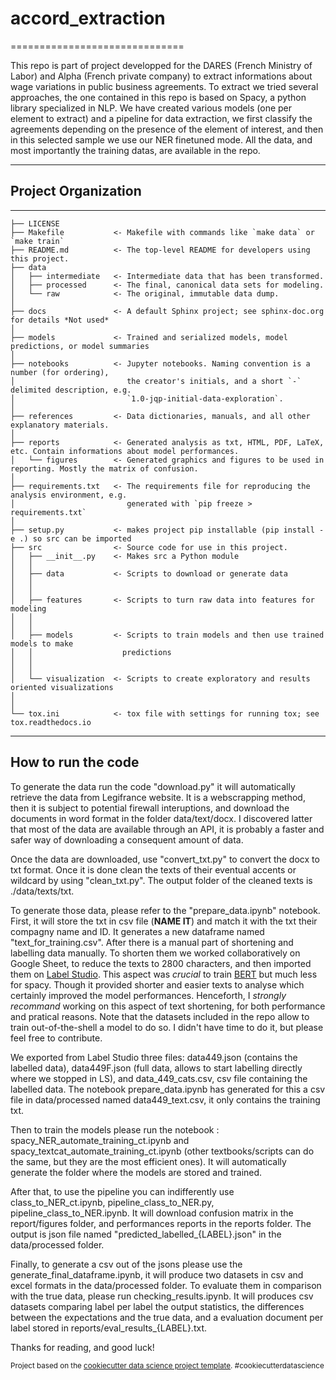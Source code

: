 # accord_extraction
==============================

This repo is part of project developped for the DARES (French Ministry of Labor) and Alpha (French private company) to extract informations about wage variations in public business agreements. To extract we tried several approaches, the one contained in this repo is based on Spacy, a python library specialized in NLP. We have created various models (one per element to extract) and a pipeline for data extraction, we first classify the agreements depending on the presence of the element of interest, and then in this selected sample we use our NER finetuned mode. All the data, and most importantly the training datas, are available in the repo.

*****

## Project Organization
------------

    ├── LICENSE
    ├── Makefile           <- Makefile with commands like `make data` or `make train`
    ├── README.md          <- The top-level README for developers using this project.
    ├── data
    │   ├── intermediate   <- Intermediate data that has been transformed.
    │   ├── processed      <- The final, canonical data sets for modeling.
    │   └── raw            <- The original, immutable data dump.
    │
    ├── docs               <- A default Sphinx project; see sphinx-doc.org for details *Not used*
    │
    ├── models             <- Trained and serialized models, model predictions, or model summaries
    │
    ├── notebooks          <- Jupyter notebooks. Naming convention is a number (for ordering),
    │                         the creator's initials, and a short `-` delimited description, e.g.
    │                         `1.0-jqp-initial-data-exploration`.
    │
    ├── references         <- Data dictionaries, manuals, and all other explanatory materials.
    │
    ├── reports            <- Generated analysis as txt, HTML, PDF, LaTeX, etc. Contain informations about model performances.
    │   └── figures        <- Generated graphics and figures to be used in reporting. Mostly the matrix of confusion.
    │
    ├── requirements.txt   <- The requirements file for reproducing the analysis environment, e.g.
    │                         generated with `pip freeze > requirements.txt`
    │
    ├── setup.py           <- makes project pip installable (pip install -e .) so src can be imported
    ├── src                <- Source code for use in this project.
    │   ├── __init__.py    <- Makes src a Python module
    │   │
    │   ├── data           <- Scripts to download or generate data
    │   │
    │   │
    │   ├── features       <- Scripts to turn raw data into features for modeling
    │   │
    │   │
    │   ├── models         <- Scripts to train models and then use trained models to make
    │   │                    predictions
    │   │  
    │   │
    │   └── visualization  <- Scripts to create exploratory and results oriented visualizations
    │   
    │
    └── tox.ini            <- tox file with settings for running tox; see tox.readthedocs.io


--------

## How to run the code

To generate the data run the code "download.py" it will automatically retrieve the data from Legifrance website. It is a webscrapping method, then it is subject to potential firewall interuptions, and download the documents in word format in the folder data/text/docx. I discovered latter that most of the data are available through an API, it is probably a faster and safer way of downloading a consequent amount of data.

Once the data are downloaded, use "convert_txt.py" to convert the docx to txt format. Once it is done clean the texts of their eventual accents or wildcard by using "clean_txt.py". The output folder of the cleaned texts is ./data/texts/txt.

To generate those data, please refer to the "prepare_data.ipynb" notebook. First, it will store the txt in csv file (**NAME IT**) and match it with the txt their compagny name and ID. It generates a new dataframe named "text_for_training.csv". After there is a manual part of shortening and labelling data manually. To shorten them we worked collaboratively on Google Sheet, to reduce the texts to 2800 characters, and then imported them on [Label Studio](https://labelstud.io/). This aspect was *crucial* to train [BERT](https://github.com/JonathanGarson/CamemBERT_NER_2023) but much less for spacy. Though it provided shorter and easier texts to analyse which certainly improved the model performances. Henceforth, I *strongly recommand* working on this aspect of text shortening, for both performance and pratical reasons. Note that the datasets included in the repo allow to train out-of-the-shell a model to do so. I didn't have time to do it, but please feel free to contribute.

We exported from Label Studio three files: data449.json (contains the labelled data), data449F.json (full data, allows to start labelling directly where we stopped in LS), and data_449_cats.csv, csv file containing the labelled data. The notebook prepare_data.ipynb has generated for this a csv file in data/processed named data449_text.csv, it only contains the training txt.

Then to train the models please run the notebook : spacy_NER_automate_training_ct.ipynb and spacy_textcat_automate_training_ct.ipynb (other textbooks/scripts can do the same, but they are the most efficient ones). It will automatically generate the folder where the models are stored and trained.

After that, to use the pipeline you can indifferently use class_to_NER_ct.ipynb, pipeline_class_to_NER.py, pipeline_class_to_NER.ipynb. It will download confusion matrix in the report/figures folder, and performances reports in the reports folder. The output is json file named "predicted_labelled_{LABEL}.json" in the data/processed folder. 

Finally, to generate a csv out of the jsons please use the generate_final_dataframe.ipynb, it will produce two datasets in csv and excel formats in the data/processed folder. To evaluate them in comparison with the true data, please run checking_results.ipynb. It will produces csv datasets comparing label per label the output statistics, the differences between the expectations and the true data, and a evaluation document per label stored in reports/eval_results_{LABEL}.txt.

Thanks for reading, and good luck!
 
<p><small>Project based on the <a target="_blank" href="https://drivendata.github.io/cookiecutter-data-science/">cookiecutter data science project template</a>. #cookiecutterdatascience</small></p>
